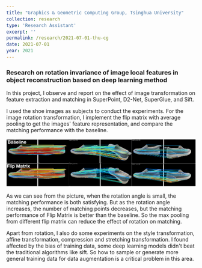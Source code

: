 ```yaml
---
title: "Graphics & Geometric Computing Group, Tsinghua University"
collection: research
type: 'Research Assistant'
excerpt: ''
permalink: /research/2021-07-01-thu-cg
date: 2021-07-01
year: 2021
---
```

### Research on rotation invariance of image local features in object reconstruction based on deep learning method

In this project, I observe and report on the effect of image transformation on feature extraction and matching in SuperPoint, D2-Net, SuperGlue, and Sift.

I used the shoe images as subjects to conduct the experiments. For the image rotation transformation, I implement the flip matrix with average pooling to get the images' feature representation, and compare the matching performance with the baseline.

![flip.png](/images/cg/cg.png)

As we can see from the picture, when the rotation angle is small, the matching performance is both satisfying. But as the rotation angle increases, the number of matching points decreases, but the matching performance of Flip Matrix is better than the baseline. So the max pooling from different flip matrix can reduce the effect of rotation on matching.

Apart from rotation, I also do some experiments on the style transformation, affine transformation, compression and stretching transformation. I found affected by the bias of training data, some deep learning models didn't beat the traditional algorithms like sift. So how to sample or generate more general training data for data augmentation is a critical problem in this area.
